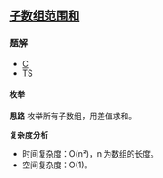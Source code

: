## [子数组范围和](https://leetcode.cn/problems/sum-of-subarray-ranges/)
### 题解
+ [C](../../c/2176/2104.c)
+ [TS](../../ts/2176/2104.ts)

#### 枚举
**思路**
枚举所有子数组，用差值求和。

**复杂度分析**
+ 时间复杂度：O(n²)，n 为数组的长度。
+ 空间复杂度：O(1)。
